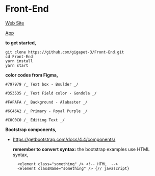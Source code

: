# Front-End

[Web Site](https://gigapet-3.github.io/Marketing-Page/index.html)

[App](https://front-end-pi.now.sh/)

**to get started,**

    git clone https://github.com/gigapet-3/Front-End.git
    cd Front-End
    yarn install
    yarn start

**color codes from Figma,**

    #797979 /_ Text box - Boulder _/

    #353535 /_ Text Field color - Gondola _/

    #FAFAFA /_ Background - Alabaster _/

    #6C46A2 /_ Primary - Royal Purple _/

    #C0C0C0 /_ Editing Text _/

**Bootstrap components,**

- https://getbootstrap.com/docs/4.4/components/

  **remember to convert syntax:** the bootstrap examples use HTML syntax,

        <element class="something" /> <!-- HTML  -->
        <element className="something" /> {// javascript}
